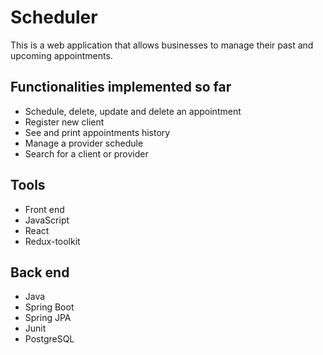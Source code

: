 # Scheduler
This is a web application that allows businesses to manage their past and upcoming appointments.

## Functionalities implemented so far
- Schedule, delete, update and delete an appointment
- Register new client
- See and print appointments history
- Manage a provider schedule
- Search for a client or provider

## Tools
- Front end
- JavaScript
- React
- Redux-toolkit

## Back end
- Java
- Spring Boot
- Spring JPA
- Junit
- PostgreSQL
